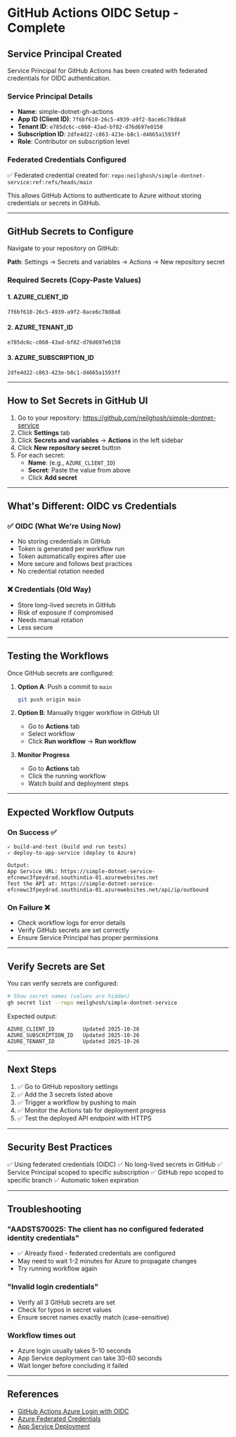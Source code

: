 # GitHub Actions OIDC Setup - Complete

## Service Principal Created

Service Principal for GitHub Actions has been created with federated credentials for OIDC authentication.

### Service Principal Details
- **Name**: simple-dotnet-gh-actions
- **App ID (Client ID)**: `7f6bf610-26c5-4939-a9f2-8ace6c78d8a8`
- **Tenant ID**: `e785dc6c-c060-43ad-bf82-d76d697e0150`
- **Subscription ID**: `2dfe4d22-c863-423e-b8c1-d4665a1593ff`
- **Role**: Contributor on subscription level

### Federated Credentials Configured

✅ Federated credential created for: `repo:neilghosh/simple-dontnet-service:ref:refs/heads/main`

This allows GitHub Actions to authenticate to Azure without storing credentials or secrets in GitHub.

---

## GitHub Secrets to Configure

Navigate to your repository on GitHub:

**Path**: Settings → Secrets and variables → Actions → New repository secret

### Required Secrets (Copy-Paste Values)

#### 1. AZURE_CLIENT_ID
```
7f6bf610-26c5-4939-a9f2-8ace6c78d8a8
```

#### 2. AZURE_TENANT_ID
```
e785dc6c-c060-43ad-bf82-d76d697e0150
```

#### 3. AZURE_SUBSCRIPTION_ID
```
2dfe4d22-c863-423e-b8c1-d4665a1593ff
```

---

## How to Set Secrets in GitHub UI

1. Go to your repository: https://github.com/neilghosh/simple-dontnet-service
2. Click **Settings** tab
3. Click **Secrets and variables** → **Actions** in the left sidebar
4. Click **New repository secret** button
5. For each secret:
   - **Name**: (e.g., `AZURE_CLIENT_ID`)
   - **Secret**: Paste the value from above
   - Click **Add secret**

---

## What's Different: OIDC vs Credentials

### ✅ OIDC (What We're Using Now)
- No storing credentials in GitHub
- Token is generated per workflow run
- Token automatically expires after use
- More secure and follows best practices
- No credential rotation needed

### ❌ Credentials (Old Way)
- Store long-lived secrets in GitHub
- Risk of exposure if compromised
- Needs manual rotation
- Less secure

---

## Testing the Workflows

Once GitHub secrets are configured:

1. **Option A**: Push a commit to `main`
   ```bash
   git push origin main
   ```

2. **Option B**: Manually trigger workflow in GitHub UI
   - Go to **Actions** tab
   - Select workflow
   - Click **Run workflow** → **Run workflow**

3. **Monitor Progress**
   - Go to **Actions** tab
   - Click the running workflow
   - Watch build and deployment steps

---

## Expected Workflow Outputs

### On Success ✅
```
✓ build-and-test (build and run tests)
✓ deploy-to-app-service (deploy to Azure)

Output:
App Service URL: https://simple-dotnet-service-efcnewc3fpeydrad.southindia-01.azurewebsites.net
Test the API at: https://simple-dotnet-service-efcnewc3fpeydrad.southindia-01.azurewebsites.net/api/ip/outbound
```

### On Failure ❌
- Check workflow logs for error details
- Verify GitHub secrets are set correctly
- Ensure Service Principal has proper permissions

---

## Verify Secrets are Set

You can verify secrets are configured:

```bash
# Show secret names (values are hidden)
gh secret list --repo neilghosh/simple-dontnet-service
```

Expected output:
```
AZURE_CLIENT_ID         Updated 2025-10-26
AZURE_SUBSCRIPTION_ID   Updated 2025-10-26
AZURE_TENANT_ID         Updated 2025-10-26
```

---

## Next Steps

1. ✅ Go to GitHub repository settings
2. ✅ Add the 3 secrets listed above
3. ✅ Trigger a workflow by pushing to main
4. ✅ Monitor the Actions tab for deployment progress
5. ✅ Test the deployed API endpoint with HTTPS

---

## Security Best Practices

✅ Using federated credentials (OIDC)
✅ No long-lived secrets in GitHub
✅ Service Principal scoped to specific subscription
✅ GitHub repo scoped to specific branch
✅ Automatic token expiration

---

## Troubleshooting

### "AADSTS70025: The client has no configured federated identity credentials"
- ✅ Already fixed - federated credentials are configured
- May need to wait 1-2 minutes for Azure to propagate changes
- Try running workflow again

### "Invalid login credentials"
- Verify all 3 GitHub secrets are set
- Check for typos in secret values
- Ensure secret names exactly match (case-sensitive)

### Workflow times out
- Azure login usually takes 5-10 seconds
- App Service deployment can take 30-60 seconds
- Wait longer before concluding it failed

---

## References

- [GitHub Actions Azure Login with OIDC](https://github.com/Azure/login)
- [Azure Federated Credentials](https://learn.microsoft.com/en-us/azure/active-directory/workload-identities/workload-identity-federation)
- [App Service Deployment](https://learn.microsoft.com/en-us/azure/app-service/)
